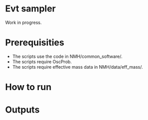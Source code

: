 Evt sampler
==============

Work in progress.

Prerequisities
==============
* The scripts use the code in NMH/common_software/.
* The scripts require OscProb.
* The scripts require effective mass data in NMH/data/eff_mass/.

How to run
==========

Outputs
==========
